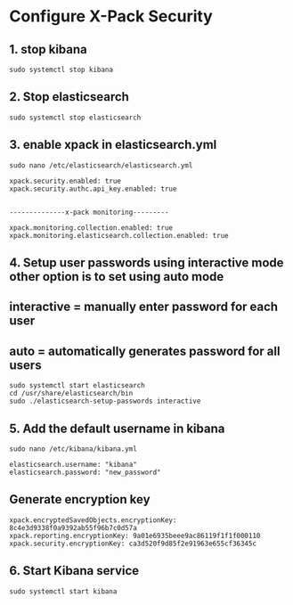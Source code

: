 # Configure X-Pack Security 

## 1. stop kibana

    sudo systemctl stop kibana

## 2. Stop elasticsearch 

    sudo systemctl stop elasticsearch

## 3. enable xpack in elasticsearch.yml

    sudo nano /etc/elasticsearch/elasticsearch.yml

    xpack.security.enabled: true
    xpack.security.authc.api_key.enabled: true


    --------------x-pack monitoring---------

    xpack.monitoring.collection.enabled: true
    xpack.monitoring.elasticsearch.collection.enabled: true

## 4. Setup user passwords using interactive mode other option is to set using auto mode
## interactive = manually enter password for each user
## auto = automatically generates password for all users

    sudo systemctl start elasticsearch
    cd /usr/share/elasticsearch/bin
    sudo ./elasticsearch-setup-passwords interactive



## 5. Add the default username in kibana

    sudo nano /etc/kibana/kibana.yml

    elasticsearch.username: "kibana"
    elasticsearch.password: "new_password"

## Generate encryption key 

    xpack.encryptedSavedObjects.encryptionKey: 8c4e3d9338f0a9392ab55f96b7c0d57a
    xpack.reporting.encryptionKey: 9a01e6935beee9ac86119f1f1f000110
    xpack.security.encryptionKey: ca3d520f9d85f2e91963e655cf36345c


## 6. Start Kibana service

    sudo systemctl start kibana



